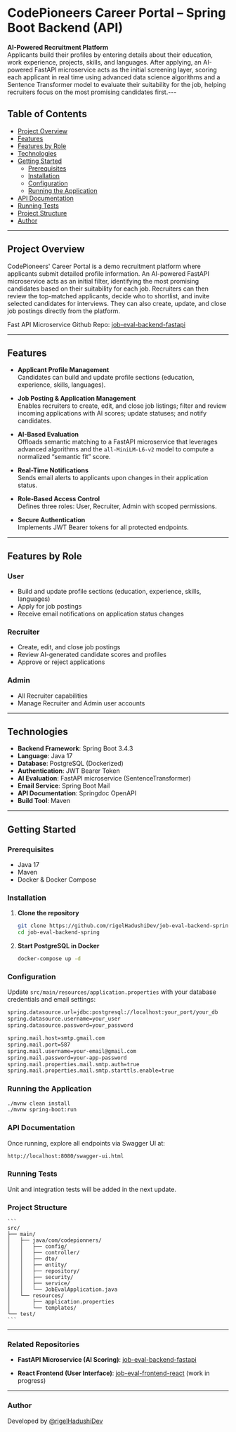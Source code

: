 # CodePioneers Career Portal – Spring Boot Backend (API)

**AI-Powered Recruitment Platform**  
Applicants build their profiles by entering details about their education, work experience, projects, skills, and languages. After applying, an AI-powered FastAPI microservice acts as the initial screening layer, scoring each applicant in real time using advanced data science algorithms and a Sentence Transformer model to evaluate their suitability for the job, helping recruiters focus on the most promising candidates first.---

## Table of Contents

- [Project Overview](#project-overview)
- [Features](#features)
- [Features by Role](#features-by-role)
- [Technologies](#technologies)
- [Getting Started](#getting-started)
    - [Prerequisites](#prerequisites)
    - [Installation](#installation)
    - [Configuration](#configuration)
    - [Running the Application](#running-the-application)
- [API Documentation](#api-documentation)
- [Running Tests](#running-tests)
- [Project Structure](#project-structure)
- [Author](#author)

---

## Project Overview

CodePioneers' Career Portal is a demo recruitment platform where applicants submit detailed profile information. An AI-powered FastAPI microservice acts as an initial filter, identifying the most promising candidates based on their suitability for each job. Recruiters can then review the top-matched applicants, decide who to shortlist, and invite selected candidates for interviews. They can also create, update, and close job postings directly from the platform.

Fast API Microservice Github Repo: [job-eval-backend-fastapi ](https://github.com/rigelHadushiDev/job-eval-backend-fastapi)

---

## Features

- **Applicant Profile Management**  
  Candidates can build and update profile sections (education, experience, skills, languages).

- **Job Posting & Application Management**  
  Enables recruiters to create, edit, and close job listings; filter and review incoming applications with AI scores; update statuses; and notify candidates.

- **AI-Based Evaluation**  
  Offloads semantic matching to a FastAPI microservice that leverages advanced algorithms and the `all-MiniLM-L6-v2` model to compute a normalized “semantic fit” score.

- **Real-Time Notifications**  
  Sends email alerts to applicants upon changes in their application status.

- **Role-Based Access Control**  
  Defines three roles: User, Recruiter, Admin with scoped permissions.

- **Secure Authentication**  
  Implements JWT Bearer tokens for all protected endpoints.

---

## Features by Role

### User

- Build and update profile sections (education, experience, skills, languages)
- Apply for job postings
- Receive email notifications on application status changes

### Recruiter

- Create, edit, and close job postings
- Review AI-generated candidate scores and profiles
- Approve or reject applications

### Admin

- All Recruiter capabilities
- Manage Recruiter and Admin user accounts

---

## Technologies

- **Backend Framework**: Spring Boot 3.4.3
- **Language**: Java 17
- **Database**: PostgreSQL (Dockerized)
- **Authentication**: JWT Bearer Token
- **AI Evaluation**: FastAPI microservice (SentenceTransformer)
- **Email Service**: Spring Boot Mail
- **API Documentation**: Springdoc OpenAPI
- **Build Tool**: Maven

---

## Getting Started

### Prerequisites

- Java 17
- Maven
- Docker & Docker Compose

### Installation

1. **Clone the repository**

   ```bash
   git clone https://github.com/rigelHadushiDev/job-eval-backend-spring.git
   cd job-eval-backend-spring
   ```
2. **Start PostgreSQL in Docker**
    
    ```bash 
    docker-compose up -d
    ```

### Configuration

Update `src/main/resources/application.properties` with your database credentials and email settings:

   ```bash
   spring.datasource.url=jdbc:postgresql://localhost:your_port/your_db
   spring.datasource.username=your_user
   spring.datasource.password=your_password

   spring.mail.host=smtp.gmail.com
   spring.mail.port=587
   spring.mail.username=your-email@gmail.com
   spring.mail.password=your-app-password
   spring.mail.properties.mail.smtp.auth=true
   spring.mail.properties.mail.smtp.starttls.enable=true
   ```
### Running the Application

   ```bash
   ./mvnw clean install
   ./mvnw spring-boot:run
   ```
### API Documentation

Once running, explore all endpoints via Swagger UI at:

   ```bash
   http://localhost:8080/swagger-ui.html
   ```

### Running Tests

Unit and integration tests will be added in the next update.

### Project Structure

    ```
    src/
    ├── main/
    │   ├── java/com/codepionners/
    │   │   ├── config/
    │   │   ├── controller/
    │   │   ├── dto/
    │   │   ├── entity/
    │   │   ├── repository/
    │   │   ├── security/
    │   │   ├── service/
    │   │   └── JobEvalApplication.java
    │   └── resources/
    │       ├── application.properties
    │       └── templates/
    └── test/
    ```


---


### Related Repositories

- **FastAPI Microservice (AI Scoring)**:  [job-eval-backend-fastapi](https://github.com/rigelHadushiDev/job-eval-backend-fastapi)

- **React Frontend (User Interface)**:  [job-eval-frontend-react](https://github.com/rigelHadushiDev/job-eval-frontend-react) (work in progress)



---

### Author

Developed by [@rigelHadushiDev](https://github.com/rigelHadushiDev)
